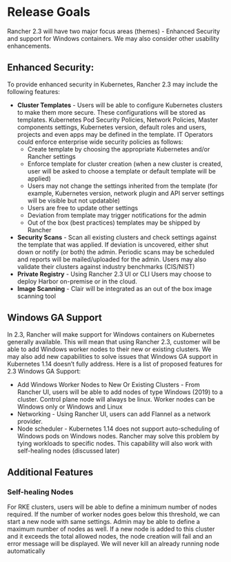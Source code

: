 # Release Goals

Rancher 2.3 will have two major focus areas (themes) - Enhanced Security and support for Windows containers. We may also consider other usability enhancements.  

## Enhanced Security:
To provide enhanced security in Kubernetes, Rancher 2.3 may include the following features: 
* **Cluster Templates** - Users will be able to configure Kubernetes clusters to make them more secure. These configurations will be stored as templates.  Kubernetes Pod Security Policies, Network Policies, Master components settings, Kubernetes version, default roles and users, projects and even apps may be defined in the template. IT Operators could enforce enterprise wide security policies as follows:
    * Create template by choosing the appropriate Kubernetes and/or Rancher settings
    * Enforce template for cluster creation (when a new cluster is created, user will be asked to choose a template or default template will be applied)
    * Users may not change the settings inherited from the template (for example, Kubernetes version, network plugin and API server settings will be visible but not updatable)
    * Users are free to update other settings 
    * Deviation from template may trigger notifications for the admin
    * Out of the box (best practices) templates may be shipped by Rancher
* **Security Scans** - Scan all existing clusters and check settings against the template that was applied. If deviation is uncovered, either shut down or notify (or both) the admin. Periodic scans may be scheduled  and reports will be mailed/uploaded for the admin. Users may also validate their clusters against industry  benchmarks (CIS/NIST)
* **Private Registry** - Using  Rancher 2.3 UI or CLI Users may choose to deploy Harbor on-premise or in the cloud. 
* **Image Scanning** - Clair will be integrated as an out of the box image scanning tool 

## Windows GA Support
In 2.3, Rancher will make support for Windows containers on Kubernetes generally available. This will mean that using Rancher 2.3, customer will be able to add Windows worker nodes to their new or existing clusters. We may also add new capabilities to solve issues that Windows GA support in Kubernetes 1.14 doesn’t fully address. 
Here is a list of proposed features for 2.3 Windows GA Support:
* Add Windows Worker Nodes to New Or Existing Clusters - From Rancher UI, users will be able to add  nodes of type Windows (2019) to a cluster. Control plane node will always be linux. Worker nodes can be Windows only or Windows and Linux
* Networking - Using Rancher UI, users can add Flannel as a network provider. 
* Node scheduler - Kubernetes 1.14 does not support auto-scheduling of Windows pods on Windows nodes. Rancher may solve this problem by tying workloads to specific nodes. This capability will also work with self-healing nodes (discussed later)

## Additional Features
### Self-healing Nodes
For RKE clusters, users will be able to define a minimum number of nodes required. If the number of worker nodes goes below this threshold, we can start a new node with same settings. Admin may be able to define a maximum number of nodes as well. If a new node is added to this cluster and it exceeds the total allowed nodes, the node creation will fail and an error message will be displayed. We will never kill an already running node automatically

